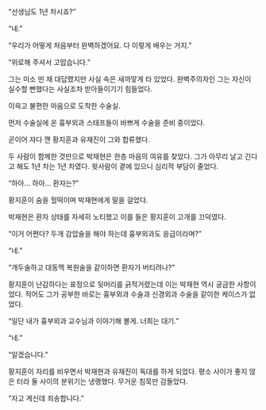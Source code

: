 “선생님도 1년 차시죠?”

“네.”

“우리가 어떻게 처음부터 완벽하겠어요. 다 이렇게 배우는 거지.”

“위로해 주셔서 고맙습니다.”

그는 미소 띤 채 대답했지만 사실 속은 새까맣게 타 있었다. 완벽주의자인 그는 자신이 실수할 뻔했다는 사실조차 받아들이기기 힘들었다.

이윽고 불편한 마음으로 도착한 수술실.

먼저 수술실에 온 흉부외과 스태프들이 바쁘게 수술을 준비 중이었다.

곧이어 자다 깬 황지훈과 유재진이 그와 합류했다.

두 사람이 함께한 것만으로 박재현은 한층 마음의 여유를 찾았다. 그가 아무리 날고 긴다고 해도 1년 차는 1년 차였다. 윗사람이 곁에 있으니 심리적 부담이 줄었다.

“하아… 하아… 환자는?”

황지훈이 숨을 헐떡이며 박재현에게 말을 걸었다.

박재현은 환자 상태를 자세히 노티했고 이를 들은 황지훈이 고개를 끄덕였다.

“이거 어쩐다? 두개 감압술을 해야 하는데 흉부외과도 응급이라며?”

“네.”

“개두술하고 대동맥 복원술을 같이하면 환자가 버티려나?”

황지훈이 난감하다는 표정으로 뒷머리를 긁적거렸는데 이는 박재현 역시 궁금한 사항이었다. 적어도 그가 공부한 바로는 흉부외과 수술과 신경외과 수술을 같이한 케이스가 없었다.

“일단 내가 흉부외과 교수님과 이야기해 볼게. 너희는 대기.”

“네.”

“알겠습니다.”

황지훈이 자리를 비우면서 박재현과 유재진이 독대를 하게 되었다. 평소 사이가 좋지 않은 터라 둘 사이의 분위기는 냉랭했다. 무거운 침묵만 감돌았다.

“자고 계신데 죄송합니다.”